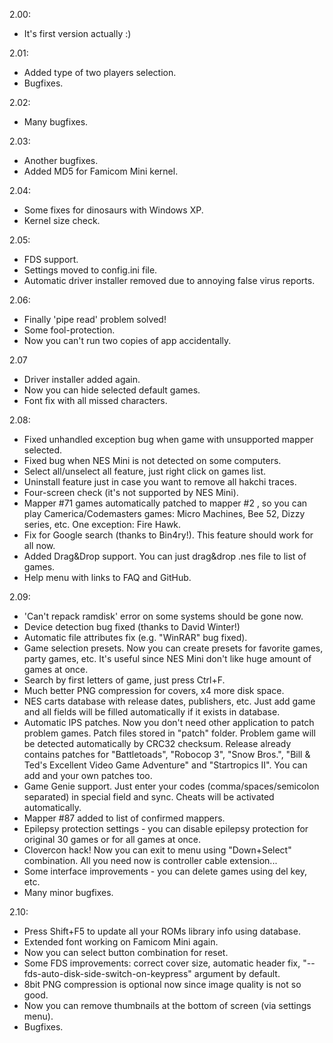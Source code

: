 2.00:
* It's first version actually :)

2.01:
* Added type of two players selection.
* Bugfixes.

2.02:
* Many bugfixes.

2.03:
* Another bugfixes.
* Added MD5 for Famicom Mini kernel.

2.04:
* Some fixes for dinosaurs with Windows XP.
* Kernel size check.

2.05:
* FDS support.
* Settings moved to config.ini file.
* Automatic driver installer removed due to annoying false virus reports.

2.06:
* Finally 'pipe read' problem solved!
* Some fool-protection.
* Now you can't run two copies of app accidentally.

2.07
* Driver installer added again.
* Now you can hide selected default games.
* Font fix with all missed characters.

2.08:
* Fixed unhandled exception bug when game with unsupported mapper selected.
* Fixed bug when NES Mini is not detected on some computers.
* Select all/unselect all feature, just right click on games list.
* Uninstall feature just in case you want to remove all hakchi traces.
* Four-screen check (it's not supported by NES Mini).
* Mapper #71 games automatically patched to mapper #2 , so you can play Camerica/Codemasters games: Micro Machines, Bee 52, Dizzy series, etc. One exception: Fire Hawk.
* Fix for Google search (thanks to Bin4ry!). This feature should work for all now.
* Added Drag&Drop support. You can just drag&drop .nes file to list of games.
* Help menu with links to FAQ and GitHub.

2.09:
- 'Can't repack ramdisk' error on some systems should be gone now.
- Device detection bug fixed (thanks to David Winter!)
- Automatic file attributes fix (e.g. "WinRAR" bug fixed).
- Game selection presets. Now you can create presets for favorite games, party games, etc. It's useful since NES Mini don't like huge amount of games at once.
- Search by first letters of game, just press Ctrl+F.
- Much better PNG compression for covers, x4 more disk space.
- NES carts database with release dates, publishers, etc. Just add game and all fields will be filled automatically if it exists in database.
- Automatic IPS patches. Now you don't need other application to patch problem games. Patch files stored in "patch" folder. Problem game will be detected automatically by CRC32 checksum. Release already contains patches for "Battletoads", "Robocop 3", "Snow Bros.", "Bill & Ted's Excellent Video Game Adventure" and "Startropics II". You can add and your own patches too.
- Game Genie support. Just enter your codes (comma/spaces/semicolon separated) in special field and sync. Cheats will be activated automatically.
- Mapper #87 added to list of confirmed mappers.
- Epilepsy protection settings - you can disable epilepsy protection for original 30 games or for all games at once.
- Clovercon hack! Now you can exit to menu using "Down+Select" combination. All you need now is controller cable extension...
- Some interface improvements - you can delete games using del key, etc.
- Many minor bugfixes.

2.10:
* Press Shift+F5 to update all your ROMs library info using database.
* Extended font working on Famicom Mini again.
* Now you can select button combination for reset.
* Some FDS improvements: correct cover size, automatic header fix, "--fds-auto-disk-side-switch-on-keypress" argument by default.
* 8bit PNG compression is optional now since image quality is not so good.
* Now you can remove thumbnails at the bottom of screen (via settings menu).
* Bugfixes.